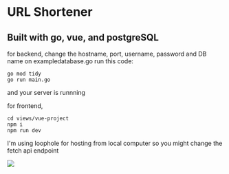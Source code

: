 # URL Shortener
## Built with go, vue, and postgreSQL

for backend, 
change the hostname, port, username, password and DB name on exampledatabase.go
run this code:
```
go mod tidy 
go run main.go
```  
and your server is runnning


for frontend,  
```
cd views/vue-project
npm i
npm run dev
```

I'm using loophole for hosting from local computer so you might change the fetch api endpoint


![](https://github.com/Jeki00/URL-shortener-go-vue/blob/master/documentation/demo-url-shortener.gif)

